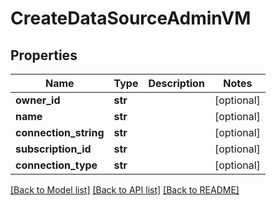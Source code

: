 # CreateDataSourceAdminVM


## Properties
Name | Type | Description | Notes
------------ | ------------- | ------------- | -------------
**owner_id** | **str** |  | [optional] 
**name** | **str** |  | [optional] 
**connection_string** | **str** |  | [optional] 
**subscription_id** | **str** |  | [optional] 
**connection_type** | **str** |  | [optional] 

[[Back to Model list]](../README.md#documentation-for-models) [[Back to API list]](../README.md#documentation-for-api-endpoints) [[Back to README]](../README.md)


